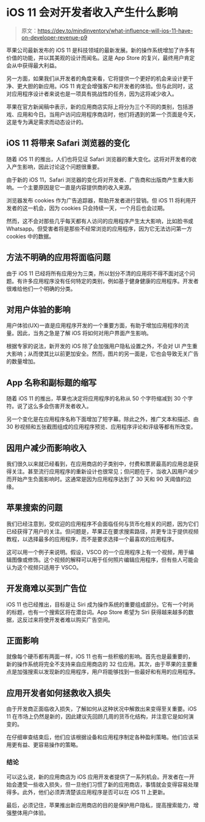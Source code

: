 # iOS 11 会对开发者收入产生什么影响

> 原文：<https://dev.to/mindinventory/what-influence-will-ios-11-have-on-developer-revenue-p9>

苹果公司最新发布的 iOS 11 是科技领域的最新发展。新的操作系统增加了许多有价值的功能，并以其美观的设计而闻名。这是 App Store 的复兴，最终用户肯定会从中获得最大利益。

另一方面，如果我们从开发者的角度来看，它将提供一个更好的机会来设计更干净、更大胆的新应用。iOS 11 肯定会增强客户和开发者的体验。但与此同时，这对应用程序设计者来说也是一项具有挑战性的任务，因为这将减少收入。

苹果在官方新闻稿中表示，新的应用商店实际上将分为三个不同的类别，包括游戏、应用和今日。当用户访问应用程序商店时，他们将遇到的第一个页面是今天，这是专为满足需求而动态设计的。

## iOS 11 将带来 Safari 浏览器的变化

随着 iOS 11 的推出，人们也将见证 Safari 浏览器的重大变化。这将对开发者的收入产生影响，因此讨论这个问题很重要。

由于新的 iOS 11，Safari 浏览器的变化将对开发者、广告商和出版商产生重大影响。一个主要原因是它一直是内容提供商的收入来源。

浏览器发布 cookies 作为广告追踪器，帮助开发者进行营销。但 iOS 11 将利用开发者的这一机会，因为 cookies 只会持续一天，一个月后也会过期。

然而，这不会对那些几乎每天都有人访问的应用程序产生太大影响，比如脸书或 Whatsapp。但受害者将是那些不经常浏览的应用程序，因为它无法访问第一方 cookies 中的数据。

## 方法不明确的应用将面临问题

由于 iOS 11 已经将所有应用分为三类，所以划分不清的应用将不得不面对这个问题。有许多应用程序没有任何特定的类别，例如基于健身健康的应用程序。开发者很难给他们一个明确的分类。

## 对用户体验的影响

用户体验(UX)一直是应用程序开发的一个重要方面，有助于增加应用程序的流量。因此，当务之急是了解 iOS 将如何对用户界面产生影响。

根据专家的说法，新开发的 iOS 除了会加强用户隐私设置之外，不会对 UI 产生重大影响；从而使其比以前更加安全。然而，图片的另一面是，它也会导致无关广告的数量增加。

## App 名称和副标题的缩写

随着 iOS 11 的推出，苹果也决定将应用程序的名称从 50 个字符缩减到 30 个字符。说了这么多会伤害开发者收入。

另一个变化是在应用程序名称下面增加了短字幕。除此之外，推广文本和描述、由 30 秒视频和五张截图组成的应用程序预览、应用程序评论和评级等都有所改变。

## 因用户减少而影响收入

我们很久以来就已经看到，在应用商店的子类别中，付费和票房最高的应用总是获得关注。甚至流行应用程序的重新设计也很常见；但问题在于，当收入因用户减少而开始产生负面影响时。这通常是因为应用程序达到了 30 天和 90 天阈值的边缘。

## 苹果搜索的问题

我们已经注意到，受欢迎的应用程序不会面临任何与货币化相关的问题，因为它们已经获得了用户的关注。但问题是，苹果正在要求搜索路径，并更专注于提供视频教程，以选择最多的应用程序，而不是要求选择一个最喜欢的应用程序。

这可以用一个例子来说明。假设，VSCO 的一个应用程序上有一个视频，用于编辑图像或修饰。这个视频的解释可以用于任何照片编辑应用程序，但有些人可能会认为这个视频只适用于 VSCO。

## 开发商难以买到广告位

iOS 11 也已经推出，目标是让 Siri 成为操作系统的重要组成部分。它有一个时尚的标题，也有一个搜索区将在潜台词。App Store 希望为 Siri 获得越来越多的数据，这反过来将使开发者难以购买广告空间。

## 正面影响

就像每个硬币都有两面一样，iOS 11 也有一些积极的影响。首先也是最重要的，新的操作系统将完全不支持来自应用商店的 32 位应用。其次，由于苹果的主要重点是加强搜索以发现新的应用程序，用户将能够找到一些最好和有用的应用程序。

## 应用开发者如何拯救收入损失

由于开发商正面临收入损失，了解如何从这种状况中解救出来变得至关重要。iOS 11 在市场上仍然是新的，因此建议先回顾几周的货币化结构，并注意它是如何演变的。

在仔细审查结束后，他们应该根据设备和应用程序制定各种盈利策略。他们应该采用更有益、更容易操作的策略。

### 结论

可以这么说，新的应用商店为 iOS 应用开发者提供了一系列机会。开发者在一开始会遭受一些收入损失，但一旦他们习惯了新的应用商店，事情就会变得容易处理得多。此外，他们必须弄清楚该应用程序是否可以在 iOS 11 上更新。

最后，必须记住，苹果推出新应用商店的目的是保护用户隐私，提高搜索能力，增强整体用户体验。